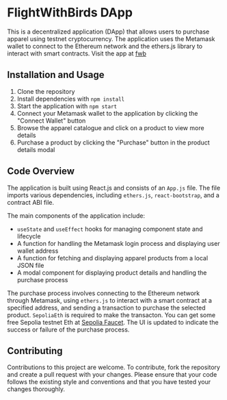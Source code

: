 <!--README.md-->

# FlightWithBirds DApp

This is a decentralized application (DApp) that allows users to purchase apparel using testnet cryptocurrency. The application uses the Metamask wallet to connect to the Ethereum network and the ethers.js library to interact with smart contracts.
Visit the app at [fwb](https://flightwithbirds.vercel.app/)

## Installation and Usage

1. Clone the repository
2. Install dependencies with `npm install`
3. Start the application with `npm start`
4. Connect your Metamask wallet to the application by clicking the "Connect Wallet" button
5. Browse the apparel catalogue and click on a product to view more details
6. Purchase a product by clicking the "Purchase" button in the product details modal

## Code Overview

The application is built using React.js and consists of an `App.js` file. The file imports various dependencies, including `ethers.js`, `react-bootstrap`, and a contract ABI file.

The main components of the application include:

- `useState` and `useEffect` hooks for managing component state and lifecycle
- A function for handling the Metamask login process and displaying user wallet address
- A function for fetching and displaying apparel products from a local JSON file
- A modal component for displaying product details and handling the purchase process

The purchase process involves connecting to the Ethereum network through Metamask, using `ethers.js` to interact with a smart contract at a specified address, and sending a transaction to purchase the selected product. `SepoliaEth` is required to make the transacton. You can get some free Sepolia testnet Eth at [Sepolia Faucet](https://sepoliafaucet.com/). The UI is updated to indicate the success or failure of the purchase process.

## Contributing

Contributions to this project are welcome. To contribute, fork the repository and create a pull request with your changes. Please ensure that your code follows the existing style and conventions and that you have tested your changes thoroughly.
